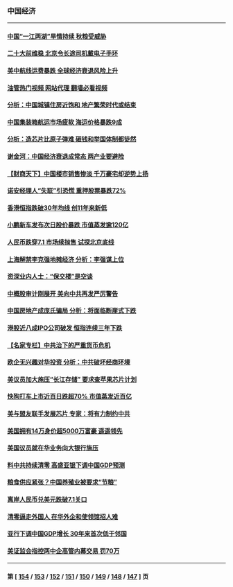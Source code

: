 ### 中国经济
---
#### [中国“一江两湖”旱情持续 秋粮受威胁](../../pages/ncid283/n13832714.md?09261645) 
#### [二十大前维稳 北京令长途司机戴电子手环](../../pages/ncid283/n13832464.md?09261645) 
#### [美中航线运费暴跌 全球经济衰退风险上升](../../pages/ncid283/n13832474.md?09261645) 
#### [油管热门视频 网站代理 翻墙必看视频](http://209.222.30.114:81/youtube.html?09261645)
#### [分析：中国城镇住房近饱和 地产繁荣时代或结束](../../pages/ncid283/n13832273.md?09261645) 
#### [中国集装箱航运市场疲软 海运价格暴跌9成](../../pages/ncid283/n13832179.md?09261645) 
#### [分析：造芯片比原子弹难 砸钱和举国体制都徒然](../../pages/ncid283/n13832150.md?09261645) 
#### [谢金河：中国经济衰退成常态 两产业要避险](../../pages/ncid283/n13831239.md?09261645) 
#### [【财商天下】中国楼市销售惨淡 千万豪宅却逆势上扬](../../pages/ncid283/n13831609.md?09261645) 
#### [诺安经理人“失联”引恐慌 重押股票暴跌72%](../../pages/ncid283/n13831492.md?09261645) 
#### [香港恒指跌破30年均线 创11年来新低](../../pages/ncid283/n13831527.md?09261645) 
#### [小鹏新车发布次日股价暴跌 市值蒸发逾120亿](../../pages/ncid283/n13831497.md?09261645) 
#### [人民币跌穿7.1 市场续抛售 试探北京底线](../../pages/ncid283/n13831467.md?09261645) 
#### [上海解禁李克强地摊经济 分析：李强谋上位](../../pages/ncid283/n13831257.md?09261645) 
#### [资深业内人士：“保交楼”是空谈](../../pages/ncid283/n13831375.md?09261645) 
#### [中概股审计刚展开 美向中共再发严厉警告](../../pages/ncid283/n13830807.md?09261645) 
#### [中国房地产成庞氏骗局 分析：将面临断崖式下跌](../../pages/ncid283/n13830752.md?09261645) 
#### [港股近八成IPO公司破发 恒指连续三年下跌](../../pages/ncid283/n13830755.md?09261645) 
#### [【名家专栏】中共治下的严重货币危机](../../pages/ncid283/n13830462.md?09261645) 
#### [欧企无兴趣对华投资 分析：中共破坏经商环境](../../pages/ncid283/n13830605.md?09261645) 
#### [美议员加大施压“长江存储” 要求查苹果芯片计划](../../pages/ncid283/n13830569.md?09261645) 
#### [快狗打车上市近百日跌超70% 市值蒸发近百亿](../../pages/ncid283/n13830729.md?09261645) 
#### [美与盟友联手发展芯片 专家：将有力制约中共](../../pages/ncid283/n13830450.md?09261645) 
#### [美国拥有14万身价超5000万富豪 遥遥领先](../../pages/ncid283/n13830515.md?09261645) 
#### [美国议员就在华业务向大银行施压](../../pages/ncid283/n13830452.md?09261645) 
#### [料中共持续清零 高盛亚银下调中国GDP预测](../../pages/ncid283/n13830304.md?09261645) 
#### [粮食供应紧张？中国养殖业被要求“节粮”](../../pages/ncid283/n13830088.md?09261645) 
#### [离岸人民币兑美元跌破7.1关口](../../pages/ncid283/n13830040.md?09261645) 
#### [清零逼走外国人 在华外企和使领馆招人难](../../pages/ncid283/n13829979.md?09261645) 
#### [亚行下调中国GDP增长 30年来首次低于邻国](../../pages/ncid283/n13825101.md?09261645) 
#### [美证监会指控两中企高管内幕交易 罚70万](../../pages/ncid283/n13829866.md?09261645) 

---
#### 第 [ [154](./154.md?09261645) / [153](./153.md?09261645) / [152](./152.md?09261645) / [151](./151.md?09261645) / [150](./150.md?09261645) / [149](./149.md?09261645) / [148](./148.md?09261645) / [147](./147.md?09261645) ] 页

